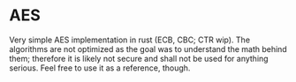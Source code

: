# AES
Very simple AES implementation in rust (ECB, CBC; CTR wip). The algorithms are not optimized as the goal was to understand the math behind them; therefore it is likely not secure and shall not be used for anything serious. Feel free to use it as a reference, though.